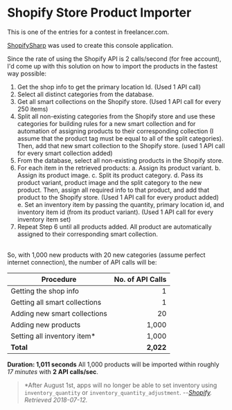 # Shopify Store Product Importer
This is one of the entries for a contest in freelancer.com.

[ShopifySharp](https://github.com/nozzlegear/ShopifySharp)</b> was used to create this console application.

Since the rate of using the Shopify API is 2 calls/second (for free account), I'd come up with this solution on how to import the products in the fastest way possible:
1. Get the shop info to get the primary location Id. (Used 1 API call)
2. Select all distinct categories from the database.
3. Get all smart collections on the Shopify store. (Used 1 API call for every 250 items)
4. Split all non-existing categories from the Shopify store and use these categories for building rules for a new smart collection and for automation of assigning products to their corresponding collection (I assume that the product tag must be equal to all of the split categories). Then, add that new smart collection to the Shopify store. (used 1 API call for every smart collection added)
5. From the database, select all non-existing products in the Shopify store.
6. For each item in the retrieved products:
 a. Assign its product variant.
 b. Assign its product image.
 c. Split its product category.
 d. Pass its product variant, product image and the split category to the new product. Then, assign all required info to that product, and add that product to the Shopify store. (Used 1 API call for every product added)
 e. Set an inventory item by passing the quantity, primary location id, and inventory item id (from its product variant). (Used 1 API call for every inventory item set)
7. Repeat Step 6 until all products added. All product are automatically assigned to their corresponding smart collection.<br /><br />

So, with 1,000 new products with 20 new categories (assume perfect internet connection), the number of API calls will be:

Procedure | No. of API Calls
--- | ---:
Getting the shop info | 1
Getting all smart collections | 1
Adding new smart collections | 20
Adding new products | 1,000
Setting all inventory item* | 1,000
**Total** | **2,022**

**Duration: 1,011 seconds**
All 1,000 products will be imported within roughly *17 minutes* with **2 API calls/sec**.

> \*After August 1st, apps will no longer be able to set inventory using `inventory_quantity` or `inventory_quantity_adjustment`.
> --<cite>[Shopify](https://help.shopify.com/en/api/reference/products/product_variant). Retrieved 2018-07-12.</cite>
